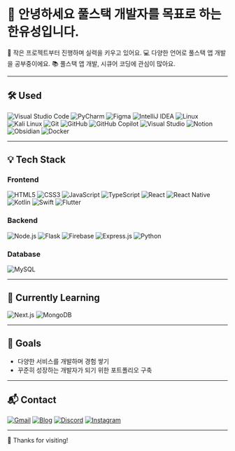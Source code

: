 # 👋 안녕하세요 풀스택 개발자를 목표로 하는 한유성입니다.

🌱 작은 프로젝트부터 진행하며 실력을 키우고 있어요.
💻 다양한 언어로 풀스택 앱 개발을 공부중이에요.
📚 풀스택 앱 개발, 시큐어 코딩에 관심이 많아요.

---

## 🛠 Used

![Visual Studio Code](https://img.shields.io/badge/Visual%20Studio%20Code-007ACC?style=for-the-badge&logo=visual-studio-code&logoColor=white) ![PyCharm](https://img.shields.io/badge/PyCharm-000000?style=for-the-badge&logo=pycharm&logoColor=white) ![Figma](https://img.shields.io/badge/Figma-F24E1E?style=for-the-badge&logo=figma&logoColor=white) ![IntelliJ IDEA](https://img.shields.io/badge/IntelliJ%20IDEA-000000?style=for-the-badge&logo=intellijidea&logoColor=white) ![Linux](https://img.shields.io/badge/Linux-FCC624?style=for-the-badge&logo=linux&logoColor=black) ![Kali Linux](https://img.shields.io/badge/Kali%20Linux-557C94?style=for-the-badge&logo=kalilinux&logoColor=white) ![Git](https://img.shields.io/badge/Git-F05032?style=for-the-badge&logo=git&logoColor=white) ![GitHub](https://img.shields.io/badge/GitHub-181717?style=for-the-badge&logo=github&logoColor=white) ![GitHub Copilot](https://img.shields.io/badge/GitHub%20Copilot-8A63D2?style=for-the-badge&logo=githubcopilot&logoColor=white) ![Visual Studio](https://img.shields.io/badge/Visual%20Studio-5C2D91?style=for-the-badge&logo=visualstudio&logoColor=white) ![Notion](https://img.shields.io/badge/Notion-000000?style=for-the-badge&logo=notion&logoColor=white) ![Obsidian](https://img.shields.io/badge/Obsidian-483699?style=for-the-badge&logo=obsidian&logoColor=white) ![Docker](https://img.shields.io/badge/Docker-2496ED?style=for-the-badge&logo=docker&logoColor=white)

---

## 💡 Tech Stack

### Frontend  
![HTML5](https://img.shields.io/badge/HTML5-E34F26?style=for-the-badge&logo=html5&logoColor=white) ![CSS3](https://img.shields.io/badge/CSS3-1572B6?style=for-the-badge&logo=css3&logoColor=white) ![JavaScript](https://img.shields.io/badge/JavaScript-F7DF1E?style=for-the-badge&logo=javascript&logoColor=black) ![TypeScript](https://img.shields.io/badge/TypeScript-3178C6?style=for-the-badge&logo=typescript&logoColor=white) ![React](https://img.shields.io/badge/React-61DAFB?style=for-the-badge&logo=react&logoColor=black) ![React Native](https://img.shields.io/badge/React%20Native-61DAFB?style=for-the-badge&logo=react&logoColor=black) ![Kotlin](https://img.shields.io/badge/Kotlin-0095D5?style=for-the-badge&logo=kotlin&logoColor=white) ![Swift](https://img.shields.io/badge/Swift-FA7343?style=for-the-badge&logo=swift&logoColor=white) ![Flutter](https://img.shields.io/badge/Flutter-02569B?style=for-the-badge&logo=flutter&logoColor=white)

### Backend  
![Node.js](https://img.shields.io/badge/Node.js-339933?style=for-the-badge&logo=nodedotjs&logoColor=white) ![Flask](https://img.shields.io/badge/Flask-000000?style=for-the-badge&logo=flask&logoColor=white) ![Firebase](https://img.shields.io/badge/Firebase-FFCA28?style=for-the-badge&logo=firebase&logoColor=black) ![Express.js](https://img.shields.io/badge/Express.js-000000?style=for-the-badge&logo=express&logoColor=white) ![Python](https://img.shields.io/badge/Python-3776AB?style=for-the-badge&logo=python&logoColor=white)

### Database  
![MySQL](https://img.shields.io/badge/MySQL-4479A1?style=for-the-badge&logo=mysql&logoColor=white)

---

## 📖 Currently Learning

![Next.js](https://img.shields.io/badge/Next.js-000000?style=for-the-badge&logo=nextdotjs&logoColor=white) ![MongoDB](https://img.shields.io/badge/MongoDB-47A248?style=for-the-badge&logo=mongodb&logoColor=white)

---

## 🎯 Goals

- 다양한 서비스를 개발하며 경험 쌓기
- 꾸준히 성장하는 개발자가 되기 위한 포트폴리오 구축

---

## 📬 Contact

[![Gmail](https://img.shields.io/badge/Gmail-D14836?style=for-the-badge&logo=gmail&logoColor=white)](mailto:hsnyus090406@gmail.com) [![Blog](https://img.shields.io/badge/Blog-000000?style=for-the-badge&logo=github&logoColor=white)](https://yourblog.com) [![Discord](https://img.shields.io/badge/Discord-5865F2?style=for-the-badge&logo=discord&logoColor=white)](https://discordapp.com/users/hanyu0406) [![Instagram](https://img.shields.io/badge/Instagram-E4405F?style=for-the-badge&logo=instagram&logoColor=white)](https://instagram.com/yu_seong0406)

---

🙏 Thanks for visiting!
